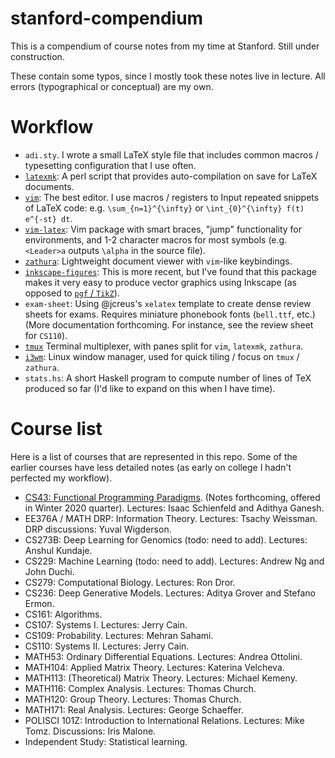 # stanford-compendium

This is a compendium of course notes from my time at Stanford.  Still under construction.

These contain some typos, since I mostly took these notes live in lecture.  All errors (typographical or conceptual) are my own.

# Workflow

- `adi.sty`.  I wrote a small LaTeX style file that includes common macros / typesetting configuration that I use often.
- [`latexmk`](https://ctan.org/pkg/latexmk?lang=en): A perl script that provides auto-compilation on save for LaTeX documents.
- [`vim`](https://www.vim.org/): The best editor.  I use macros / registers to Input repeated snippets of LaTeX code: e.g. `\sum_{n=1}^{\infty}` or `\int_{0}^{\infty} f(t) e^{-st} dt`.
- [`vim-latex`](http://vim-latex.sourceforge.net/): Vim package with smart braces, "jump" functionality for environments, and 1-2 character macros for most symbols (e.g. `<Leader>a` outputs `\alpha` in the source file).
- [`zathura`](https://github.com/pwmt/zathura): Lightweight document viewer with `vim`-like keybindings.
- [`inkscape-figures`](https://github.com/gillescastel/inkscape-figures): This is more recent, but I've found that this package makes it very easy to produce vector graphics using Inkscape (as opposed to [`pgf` / `TikZ`](https://ctan.org/pkg/pgf?lang=en)).
- `exam-sheet`: Using @jcreus's `xelatex` template to create dense review sheets for exams.  Requires miniature phonebook fonts (`bell.ttf`, etc.) (More documentation forthcoming. For instance, see the review sheet for `CS110`).
- [`tmux`](https://github.com/tmux/tmux) Terminal multiplexer, with panes split for `vim`, `latexmk`, `zathura`.
- [`i3wm`](https://i3wm.org/): Linux window manager, used for quick tiling / focus on `tmux` / `zathura`.
- `stats.hs`: A short Haskell program to compute number of lines of TeX produced so far (I'd like to expand on this when I have time).

# Course list

Here is a list of courses that are represented in this repo.  Some of the earlier courses have less detailed notes (as early on college I hadn't perfected my workflow).

- [CS43: Functional Programming Paradigms](https://stanford-lambda.gitlab.io/).  (Notes forthcoming, offered in Winter 2020 quarter).  Lectures: Isaac Schienfeld and Adithya Ganesh.
- EE376A / MATH DRP: Information Theory.  Lectures: Tsachy Weissman.  DRP discussions: Yuval Wigderson.
- CS273B: Deep Learning for Genomics (todo: need to add).  Lectures: Anshul Kundaje.
- CS229: Machine Learning (todo: need to add).  Lectures: Andrew Ng and John Duchi.
- CS279: Computational Biology.  Lectures: Ron Dror.
- CS236: Deep Generative Models.  Lectures: Aditya Grover and Stefano Ermon.
- CS161: Algorithms.  
- CS107: Systems I.  Lectures: Jerry Cain.
- CS109: Probability.  Lectures: Mehran Sahami.
- CS110: Systems II.  Lectures: Jerry Cain.
- MATH53: Ordinary Differential Equations.  Lectures: Andrea Ottolini.
- MATH104: Applied Matrix Theory.  Lectures: Katerina Velcheva.
- MATH113: (Theoretical) Matrix Theory.  Lectures: Michael Kemeny.
- MATH116: Complex Analysis.  Lectures: Thomas Church.
- MATH120: Group Theory.  Lectures: Thomas Church.
- MATH171: Real Analysis.  Lectures: George Schaeffer.
- POLISCI 101Z: Introduction to International Relations.  Lectures: Mike Tomz.  Discussions: Iris Malone.
- Independent Study: Statistical learning.
